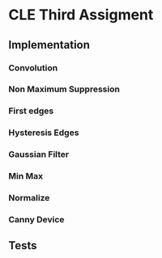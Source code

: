 # CLE Third Assigment
## Implementation
### Convolution

### Non Maximum Suppression

### First edges

### Hysteresis Edges

### Gaussian Filter

### Min Max

### Normalize

### Canny Device

## Tests
